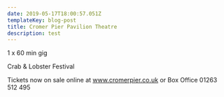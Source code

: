 ```yaml
---
date: 2019-05-17T18:00:57.051Z
templateKey: blog-post
title: Cromer Pier Pavilion Theatre
description: test
---
```

1 x 60 min gig

Crab & Lobster Festival

Tickets now on sale online at www.cromerpier.co.uk or Box Office 01263 512 495
